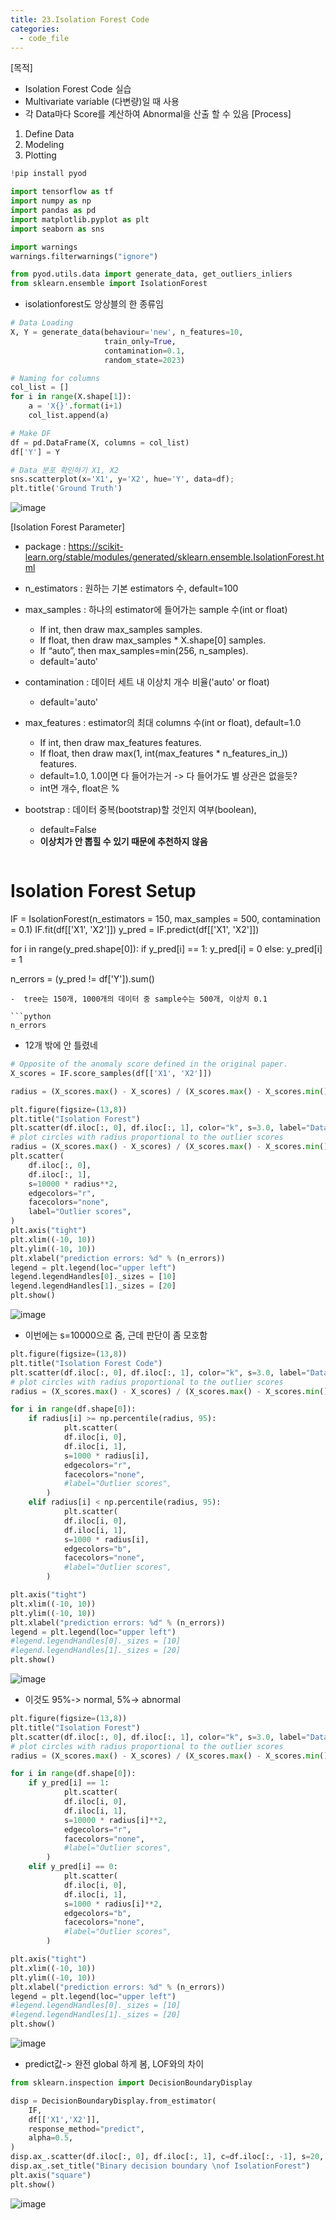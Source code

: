 ```yaml
---
title: 23.Isolation Forest Code
categories:
  - code_file
---
```


[목적]
  - Isolation Forest Code 실습
  - Multivariate variable (다변량)일 때 사용
  - 각 Data마다 Score를 계산하여 Abnormal을 산출 할 수 있음
[Process]
  1. Define Data
  2. Modeling
  3. Plotting
  
  ```python
!pip install pyod
```

```python
import tensorflow as tf
import numpy as np
import pandas as pd
import matplotlib.pyplot as plt
import seaborn as sns

import warnings
warnings.filterwarnings("ignore")

from pyod.utils.data import generate_data, get_outliers_inliers
from sklearn.ensemble import IsolationForest
```
- isolationforest도 앙상블의 한 종류임 

```python
# Data Loading
X, Y = generate_data(behaviour='new', n_features=10, 
                     train_only=True,
                     contamination=0.1,
                     random_state=2023)
```

```python
# Naming for columns
col_list = []
for i in range(X.shape[1]):
    a = 'X{}'.format(i+1)
    col_list.append(a)
```

```python
# Make DF
df = pd.DataFrame(X, columns = col_list)
df['Y'] = Y
```

```python
# Data 분포 확인하기 X1, X2
sns.scatterplot(x='X1', y='X2', hue='Y', data=df);
plt.title('Ground Truth')
```
![image](https://github.com/code7ssage/code7ssage.github.io/blob/master/assets/attached%20file/Pasted%20image%2020240112145952.png?raw=true)

[Isolation Forest Parameter]
  - package : https://scikit-learn.org/stable/modules/generated/sklearn.ensemble.IsolationForest.html
  - n_estimators : 원하는 기본 estimators 수, default=100
  - max_samples : 하나의 estimator에 들어가는 sample 수(int or float)
      - If int, then draw max_samples samples.
      - If float, then draw max_samples * X.shape[0] samples.
      - If “auto”, then max_samples=min(256, n_samples).
      - default='auto'
  - contamination : 데이터 세트 내 이상치 개수 비율('auto' or float) 
      - default='auto'
  - max_features : estimator의 최대 columns 수(int or float), default=1.0
      - If int, then draw max_features features.
      - If float, then draw max(1, int(max_features * n_features_in_)) features.
      - default=1.0, 1.0이면 다 들어가는거 -> 다 들어가도 별 상관은 없을듯?
      - int면 개수, float은 %
  - bootstrap : 데이터 중복(bootstrap)할 것인지 여부(boolean), 
      - default=False
      - **이상치가 안 뽑힐 수 있기 때문에 추천하지 않음**


	```python
# Isolation Forest Setup
IF = IsolationForest(n_estimators = 150, max_samples = 500, contamination = 0.1)
IF.fit(df[['X1', 'X2']])
y_pred = IF.predict(df[['X1', 'X2']])

for i in range(y_pred.shape[0]):
    if y_pred[i] == 1:
        y_pred[i] = 0
    else:
        y_pred[i] = 1

n_errors = (y_pred != df['Y']).sum()
```
-  tree는 150개, 1000개의 데이터 중 sample수는 500개, 이상치 0.1

```python
n_errors
```
- 12개 밖에 안 틀렸네

```python
# Opposite of the anomaly score defined in the original paper.
X_scores = IF.score_samples(df[['X1', 'X2']])
```

```python
radius = (X_scores.max() - X_scores) / (X_scores.max() - X_scores.min())
```

```python
plt.figure(figsize=(13,8))
plt.title("Isolation Forest")
plt.scatter(df.iloc[:, 0], df.iloc[:, 1], color="k", s=3.0, label="Data points")
# plot circles with radius proportional to the outlier scores
radius = (X_scores.max() - X_scores) / (X_scores.max() - X_scores.min())
plt.scatter(
    df.iloc[:, 0],
    df.iloc[:, 1],
    s=10000 * radius**2,
    edgecolors="r",
    facecolors="none",
    label="Outlier scores",
)
plt.axis("tight")
plt.xlim((-10, 10))
plt.ylim((-10, 10))
plt.xlabel("prediction errors: %d" % (n_errors))
legend = plt.legend(loc="upper left")
legend.legendHandles[0]._sizes = [10]
legend.legendHandles[1]._sizes = [20]
plt.show()
```
![image](https://github.com/code7ssage/code7ssage.github.io/blob/master/assets/attached%20file/Pasted%20image%2020240112150115.png?raw=true)
- 이번에는 s=10000으로 줌, 근데 판단이 좀 모호함

```python
plt.figure(figsize=(13,8))
plt.title("Isolation Forest Code")
plt.scatter(df.iloc[:, 0], df.iloc[:, 1], color="k", s=3.0, label="Data points")
# plot circles with radius proportional to the outlier scores
radius = (X_scores.max() - X_scores) / (X_scores.max() - X_scores.min()) # MinMax Scale

for i in range(df.shape[0]):
    if radius[i] >= np.percentile(radius, 95):
            plt.scatter(
            df.iloc[i, 0],
            df.iloc[i, 1],
            s=1000 * radius[i],
            edgecolors="r",
            facecolors="none",
            #label="Outlier scores",
        )
    elif radius[i] < np.percentile(radius, 95):
            plt.scatter(
            df.iloc[i, 0],
            df.iloc[i, 1],
            s=1000 * radius[i],
            edgecolors="b",
            facecolors="none",
            #label="Outlier scores",
        )

plt.axis("tight")
plt.xlim((-10, 10))
plt.ylim((-10, 10))
plt.xlabel("prediction errors: %d" % (n_errors))
legend = plt.legend(loc="upper left")
#legend.legendHandles[0]._sizes = [10]
#legend.legendHandles[1]._sizes = [20]
plt.show()
```
![image](https://github.com/code7ssage/code7ssage.github.io/blob/master/assets/attached%20file/Pasted%20image%2020240112150135.png?raw=true)
- 이것도 95%-> normal, 5%-> abnormal

```python
plt.figure(figsize=(13,8))
plt.title("Isolation Forest")
plt.scatter(df.iloc[:, 0], df.iloc[:, 1], color="k", s=3.0, label="Data points")
# plot circles with radius proportional to the outlier scores
radius = (X_scores.max() - X_scores) / (X_scores.max() - X_scores.min()) # MinMax Scale

for i in range(df.shape[0]):
    if y_pred[i] == 1:
            plt.scatter(
            df.iloc[i, 0],
            df.iloc[i, 1],
            s=10000 * radius[i]**2,
            edgecolors="r",
            facecolors="none",
            #label="Outlier scores",
        )
    elif y_pred[i] == 0:
            plt.scatter(
            df.iloc[i, 0],
            df.iloc[i, 1],
            s=1000 * radius[i]**2,
            edgecolors="b",
            facecolors="none",
            #label="Outlier scores",
        )

plt.axis("tight")
plt.xlim((-10, 10))
plt.ylim((-10, 10))
plt.xlabel("prediction errors: %d" % (n_errors))
legend = plt.legend(loc="upper left")
#legend.legendHandles[0]._sizes = [10]
#legend.legendHandles[1]._sizes = [20]
plt.show()
```
![image](https://github.com/code7ssage/code7ssage.github.io/blob/master/assets/attached%20file/Pasted%20image%2020240112150155.png?raw=true)
- predict값-> 완전 global 하게 봄, LOF와의 차이

```python
from sklearn.inspection import DecisionBoundaryDisplay

disp = DecisionBoundaryDisplay.from_estimator(
    IF,
    df[['X1','X2']],
    response_method="predict",
    alpha=0.5,
)
disp.ax_.scatter(df.iloc[:, 0], df.iloc[:, 1], c=df.iloc[:, -1], s=20, edgecolor="k")
disp.ax_.set_title("Binary decision boundary \nof IsolationForest")
plt.axis("square")
plt.show()
```
![image](https://github.com/code7ssage/code7ssage.github.io/blob/master/assets/attached%20file/Pasted%20image%2020240112150216.png?raw=true)
